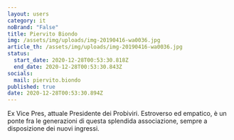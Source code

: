 ```yaml
---
layout: users
category: it
noBrand: "False"
title: Piervito Biondo
img: /assets/img/uploads/img-20190416-wa0036.jpg
article_th: /assets/img/uploads/img-20190416-wa0036.jpg
status:
  start_date: 2020-12-28T00:53:30.818Z
  end_date: 2020-12-28T00:53:30.843Z
socials:
  mail: piervito.biondo
published: true
date: 2020-12-28T00:53:30.894Z
---
```

Ex Vice Pres, attuale Presidente dei Probiviri. Estroverso ed empatico, è un ponte fra le generazioni di questa splendida associazione, sempre a disposizione dei nuovi ingressi.